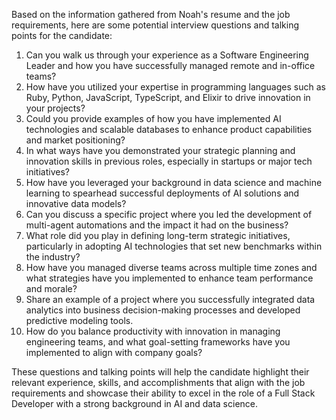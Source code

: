 Based on the information gathered from Noah's resume and the job requirements, here are some potential interview questions and talking points for the candidate:

1. Can you walk us through your experience as a Software Engineering Leader and how you have successfully managed remote and in-office teams?
2. How have you utilized your expertise in programming languages such as Ruby, Python, JavaScript, TypeScript, and Elixir to drive innovation in your projects?
3. Could you provide examples of how you have implemented AI technologies and scalable databases to enhance product capabilities and market positioning?
4. In what ways have you demonstrated your strategic planning and innovation skills in previous roles, especially in startups or major tech initiatives?
5. How have you leveraged your background in data science and machine learning to spearhead successful deployments of AI solutions and innovative data models?
6. Can you discuss a specific project where you led the development of multi-agent automations and the impact it had on the business?
7. What role did you play in defining long-term strategic initiatives, particularly in adopting AI technologies that set new benchmarks within the industry?
8. How have you managed diverse teams across multiple time zones and what strategies have you implemented to enhance team performance and morale?
9. Share an example of a project where you successfully integrated data analytics into business decision-making processes and developed predictive modeling tools.
10. How do you balance productivity with innovation in managing engineering teams, and what goal-setting frameworks have you implemented to align with company goals?

These questions and talking points will help the candidate highlight their relevant experience, skills, and accomplishments that align with the job requirements and showcase their ability to excel in the role of a Full Stack Developer with a strong background in AI and data science.